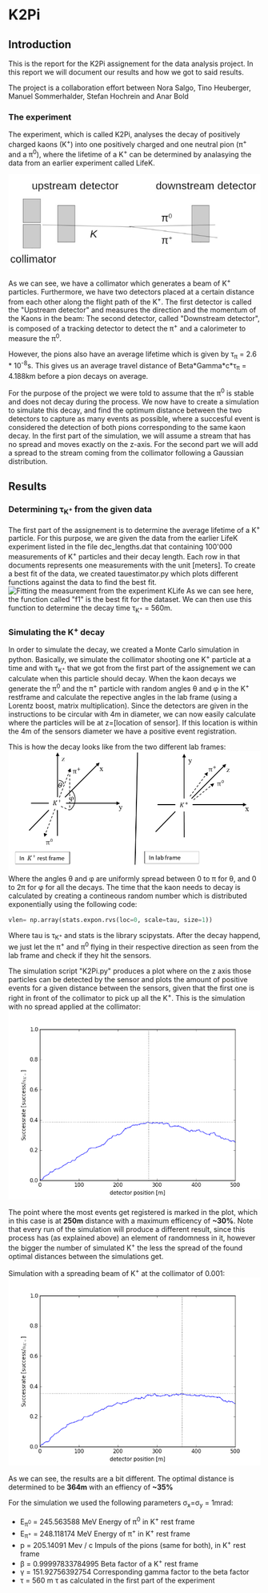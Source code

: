 # K2Pi

## Introduction

This is the report for the K2Pi assignement for the data analysis project.
In this report we will document our results and how we got to said results.

The project is a collaboration effort between Nora Salgo, Tino Heuberger, Manuel Sommerhalder, Stefan Hochrein and Anar Bold

### The experiment

The experiment, which is called K2Pi, analyses the decay of positively charged kaons (K<sup>+</sup>) into one positively charged and one neutral pion (π<sup>+</sup> and a π<sup>0</sup>), where the lifetime of a K<sup>+</sup> can be determined by analasying the data from an earlier experiment called LifeK.

![Experiment setup](https://raw.githubusercontent.com/RononDex/DAProject/master/K2Pi/ExperimentSetup.jpg)

As we can see, we have a collimator which generates a beam of K<sup>+</sup> particles. Furthermore, we have two detectors placed at a certain distance from each other along the flight path of the K<sup>+</sup>. The first detector is called the "Upstream detector" and measures the direction and the momentum of the Kaons in the beam: The second detector, called "Downstream detector", is composed of a tracking detector to detect the π<sup>+</sup> and a calorimeter to measure the π<sup>0</sup>.

However, the pions also have an average lifetime which is given by τ<sub>π</sub> = 2.6 * 10<sup>-8</sup>s. This gives us an average travel distance of Beta\*Gamma\*c\*τ<sub>π</sub> = 4.188km before a pion decays on average.

For the purpose of the project we were told to assume that the π<sup>0</sup> is stable and does not decay during the process.
We now have to create a simulation to simulate this decay, and find the optimum distance between the two detectors to capture as many events as possible, where a succesful event is considered the detection of both pions corresponding to the same kaon decay. In the first part of the simulation, we will assume a stream that has no spread and moves exactly on the z-axis. For the second part we will add a spread to the stream coming from the collimator following a Gaussian distribution.

## Results

### Determining τ<sub>K<sup>+</sup></sub> from the given data
The first part of the assignement is to determine the average lifetime of a K<sup>+</sup> particle. For this purpose, we are given the data from the earlier LifeK experiment listed in the file dec_lengths.dat that containing 100'000 measurements of K<sup>+</sup> particles and their decay length. Each row in that documents represents one measurements with the unit [meters].
To create a best fit of the data, we created tauestimator.py which plots different functions against the data to find the best fit.
![Fitting the measurement from the experiment KLife](https://raw.githubusercontent.com/abold/DAProject/master/K2Pi/plot2.jpg)
As we can see here, the function called "f1" is the best fit for the dataset. We can then use this function to determine the decay time τ<sub>K<sup>+</sup></sub> = 560m.

### Simulating the K<sup>+</sup> decay
In order to simulate the decay, we created a Monte Carlo simulation in python. Basically, we simulate the collimator shooting one K<sup>+</sup> particle at a time and with τ<sub>K<sup>+</sup></sub> that we got from the first part of the assignement we can calculate when this particle should decay. When the kaon decays we generate the π<sup>0</sup> and the π<sup>+</sup> particle with random angles θ and φ in the K<sup>+</sup> restframe and calculate the repective angles in the lab frame (using a Lorentz boost, matrix multiplication). Since the detectors are given in the instructions to be circular with 4m in diameter, we can now easily calculate where the particles will be at z=[location of sensor]. If this location is within the 4m of the sensors diameter we have a positive event registration.

This is how the decay looks like from the two different lab frames:
![Decay in K<sup>+</sup> and lab frame](https://raw.githubusercontent.com/RononDex/DAProject/master/K2Pi/Frames.png)
Where the angles θ and φ are uniformly spread between 0 to π for θ, and 0 to 2π for φ for all the decays.
The time that the kaon needs to decay is calculated by creating a contineous random number which is distributed exponentially using the following code: 
```python
vlen= np.array(stats.expon.rvs(loc=0, scale=tau, size=1))
```
Where tau is τ<sub>K<sup>+</sup></sub> and stats is the library scipystats.
After the decay happend, we just let the π<sup>+</sup> and π<sup>0</sup> flying in their respective direction as seen from the lab frame and check if they hit the sensors.

The simulation script "K2Pi.py" produces a plot where on the z axis those particles can be detected by the sensor and plots the amount of positive events for a given distance between the sensors, given that the first one is right in front of the collimator to pick up all the K<sup>+</sup>. This is the simulation with no spread applied at the collimator:
![Simulation with 300 K<sup>+</sup>, no spread](https://raw.githubusercontent.com/RononDex/DAProject/master/K2Pi/Simulation50NoSpread.png)

The point where the most events get registered is marked in the plot, which in this case is at **250m** distance with a maximum efficency of **~30%**.
Note that every run of the simulation will produce a different result, since this process has (as explained above) an element of randomness in it, however the bigger the number of simulated K<sup>+</sup> the less the spread of the found optimal distances between the simulations get.

Simulation with a spreading beam of K<sup>+</sup> at the collimator of 0.001:
![Simulation with 300 K<sup>+</sup>, with spread](https://raw.githubusercontent.com/RononDex/DAProject/master/K2Pi/Simulation50.png)

As we can see, the results are a bit different. The optimal distance is determined to be **364m** with an effiency of **~35%**

For the simulation we used the following parameters σ<sub>x</sub>=σ<sub>y</sub> = 1mrad:
 - E<sub>π<sup>0</sup></sub> = 245.563588 MeV     Energy of π<sup>0</sup> in K<sup>+</sup> rest frame
 - E<sub>π<sup>+</sup></sub> = 248.118174 MeV     Energy of π<sup>+</sup> in K<sup>+</sup> rest frame
 - p = 205.14091 Mev / c                          Impuls of the pions (same for both), in  K<sup>+</sup> rest frame
 - β = 0.99997833784995                           Beta factor of a K<sup>+</sup> rest frame
 - γ = 151.92756392754                            Corresponding gamma factor to the beta factor
 - τ = 560 m                                      τ as calculated in the first part of the experiment

